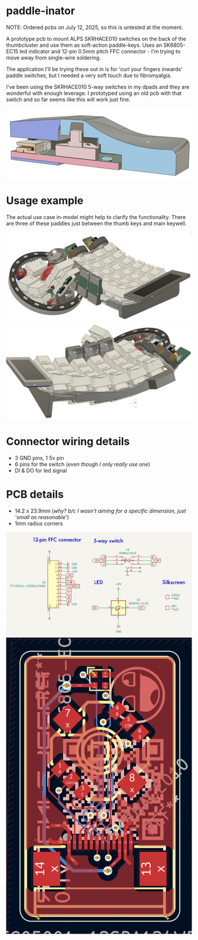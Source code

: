 # paddle-inator
NOTE: Ordered pcbs on July 12, 2025, so this is untested at the moment.

A prototype pcb to mount ALPS SKRHACE010 switches on the back of the thumbcluster and use them as soft-action paddle-keys.  Uses an SK6805-EC15 led indicator and 12-pin 0.5mm pitch FFC connector - I'm trying to move away from single-wire soldering.

The application I'll be trying these out in is for 'curl your fingers inwards' paddle switches, but I needed a very soft touch due to fibromyalgia.

I've been using the SKRHACE010 5-way switches in my dpads and they are wonderful with enough leverage.  I prototyped using an old pcb with that switch and so far seems like this will work just fine.

![Cutaway](/images/cutaway.png)

# Usage example
The actual use case in-model might help to clarify the functionality.  There are three of these paddles just between the thumb keys and main keywell.

![Example1](/images/example-usage1.png)
![Example2](/images/example-usage2.png)


# Connector wiring details
- 3 GND pins, 1 5v pin
- 6 pins for the switch (_even though I only really use one_)
- DI & DO for led signal

# PCB details
- 14.2 x 23.9mm (_why? b/c I wasn't aiming for a specific dimension, just 'small as reasonable'_)
- 1mm radius corners

![Schematic](/images/schematic.png)
![PCB Layout](/images/pcb-layout.png)

